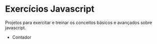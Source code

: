 # Exercícios Javascript

Projetos para exercitar e treinar os conceitos básicos e avançados sobre javascript.

-   Contador
